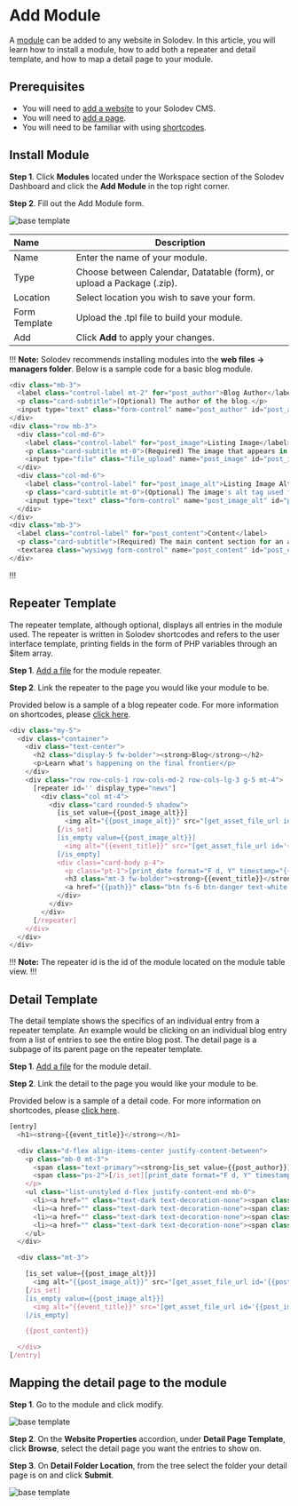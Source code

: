 # Add Module

A <a href="/workspace/modules/">module</a> can be added to any website in Solodev. In this article, you will learn how to install a module, how to add both a repeater and detail template, and how to map a detail page to your module.

<!--## Types of Modules

The Solodev module system offers two types of modules:

- **Calendar**: Create date-based applications such as events, blogs, landing pages, and other custom experiences. 

- **Data table**: Build database-dependent applications such as schemas, publish data table information to external channels, expose data to channels via RESTful API, and more.
-->
## Prerequisites 

-	You will need to <a href="/tutorials/add-website/">add a website</a> to your Solodev CMS.
-	You will need to [add a page](workspace/websites/add-page).
-	You will need to be familiar with using <a href="/shortcodes/">shortcodes</a>.

## Install Module

**Step 1**.	Click **Modules** located under the Workspace section of the Solodev Dashboard and click the **Add Module** in the top right corner.

**Step 2**.	Fill out the Add Module form.

<img src="../../../images/add-module.png" alt="base template" style="display: block"></a>

**Name** | **Description**
:--- | ---
Name | Enter the name of your module.
Type | Choose between Calendar, Datatable (form), or upload a Package (.zip).
Location | Select location you wish to save your form.
Form Template | Upload the .tpl file to build your module.
Add | Click **Add** to apply your changes.

!!! **Note:**
Solodev recommends installing modules into the **web files -> managers folder**. Below is a sample code for a basic blog module.

```js
<div class="mb-3">
  <label class="control-label mt-2" for="post_author">Blog Author</label>
  <p class="card-subtitle">(Optional) The author of the blog.</p>
  <input type="text" class="form-control" name="post_author" id="post_author">
</div>
<div class="row mb-3">
  <div class="col-md-6">
    <label class="control-label" for="post_image">Listing Image</label>
    <p class="card-subtitle mt-0">(Required) The image that appears in the post and normal blogroll feed. Dimensions: 951px by 561px.</p>
    <input type="file" class="file_upload" name="post_image" id="post_image">
  </div>
  <div class="col-md-6">
    <label class="control-label" for="post_image_alt">Listing Image Alt Tag</label>
    <p class="card-subtitle mt-0">(Optional) The image's alt tag used for ADA compliance.</p>
    <input type="text" class="form-control" name="post_image_alt" id="post_image_alt">
  </div>
</div>
<div class="mb-3">
  <label class="control-label" for="post_content">Content</label>
  <p class="card-subtitle">(Required) The main content section for an article.</p>
  <textarea class="wysiwyg form-control" name="post_content" id="post_content"></textarea>
</div>
```
!!!

## Repeater Template

The repeater template, although optional, displays all entries in the module used. The repeater is written in Solodev shortcodes and refers to the user interface template, printing fields in the form of PHP variables through an $item array.

**Step 1**.	<a href="/workspace/websites/folders/add-file/">Add a file</a> for the module repeater.

**Step 2**.	Link the repeater to the page you would like your module to be.

Provided below is a sample of a blog repeater code. For more information on shortcodes, please <a href="/shortcodes/shortcodes-for-modules/">click here</a>.

```js
<div class="my-5">
  <div class="container">
    <div class="text-center">
      <h2 class="display-5 fw-bolder"><strong>Blog</strong></h2>
      <p>Learn what's happening on the final frontier</p>
    </div>
    <div class="row row-cols-1 row-cols-md-2 row-cols-lg-3 g-5 mt-4">
      [repeater id='' display_type="news"]
        <div class="col mt-4">
          <div class="card rounded-5 shadow">
            [is_set value={{post_image_alt}}]
              <img alt="{{post_image_alt}}" src="[get_asset_file_url id='{{post_image}}']" class="img-fluid rounded-top-5">
            [/is_set]
            [is_empty value={{post_image_alt}}]
              <img alt="{{event_title}}" src="[get_asset_file_url id='{{post_image}}']" class="img-fluid rounded-top-5">
            [/is_empty]
            <div class="card-body p-4">
              <p class="pt-1">[print_date format="F d, Y" timestamp="{{start_time}}"]</p>
              <h3 class="mt-3 fw-bolder"><strong>{{event_title}}</strong></h3>
              <a href="{{path}}" class="btn fs-6 btn-danger text-white my-3"><strong>Learn More</strong></a>
            </div>
          </div>
        </div>
      [/repeater]
    </div>
  </div>
</div>
```

!!! **Note:**
The repeater id is the id of the module located on the module table view.
!!!

## Detail Template

The detail template shows the specifics of an individual entry from a repeater template. An example would be clicking on an individual blog entry from a list of entries to see the entire blog post. The detail page is a subpage of its parent page on the repeater template.

**Step 1**.	<a href="/workspace/websites/folders/add-file/">Add a file</a> for the module detail.

**Step 2**.	Link the detail to the page you would like your module to be.

Provided below is a sample of a detail code. For more information on shortcodes, please <a href="/shortcodes/shortcodes-for-modules/">click here</a>.

```js
[entry]
  <h1><strong>{{event_title}}</strong></h1>

  <div class="d-flex align-items-center justify-content-between">
    <p class="mb-0 mt-3">
      <span class="text-primary"><strong>[is_set value={{post_author}}]By David Smith[/is_set]</strong> [is_set value={{post_author}}]</span>
      <span class="ps-2">[/is_set][print_date format="F d, Y" timestamp="{{start_time}}"][is_set value={{post_author}}]</span>[/is_set]
    </p>
    <ul class="list-unstyled d-flex justify-content-end mb-0">
      <li><a href="" class="text-dark text-decoration-none"><span class="fa-fw fa-brands me-2 fa-twitter"></span><span class="sr-only">Twitter</span></a></li>
      <li><a href="" class="text-dark text-decoration-none"><span class="fa-fw fa-brands me-2 fa-facebook-f"></span><span class="sr-only">Facebook</span></a></li>
      <li><a href="" class="text-dark text-decoration-none"><span class="fa-fw fa-brands me-2 fa-linkedin-in"></span><span class="sr-only">Linkedin</span></a></li>
      <li><a href="" class="text-dark text-decoration-none"><span class="fa-fw fa-regular fa-envelope"></span><span class="sr-only">Email</span></a></li>
    </ul>
  </div>

  <div class="mt-3">

    [is_set value={{post_image_alt}}]
      <img alt="{{post_image_alt}}" src="[get_asset_file_url id='{{post_image}}']" class="w-100 my-4">
    [/is_set]
    [is_empty value={{post_image_alt}}]
      <img alt="{{event_title}}" src="[get_asset_file_url id='{{post_image}}']" class="w-100 my-4">
    [/is_empty]

    {{post_content}}

  </div>
[/entry]
```

## Mapping the detail page to the module

**Step 1**.	Go to the module and click modify.

<img src="../../../images/modify-calendar.png" alt="base template" style="display: block"></a>

**Step 2**.	On the **Website Properties** accordion, under **Detail Page Template**, click **Browse**, select the detail page you want the entries to show on.

**Step 3**.	On **Detail Folder Location**, from the tree select the folder your detail page is on and click **Submit**.

<img src="../../../images/modify-detail.png" alt="base template" style="display: block"></a>

